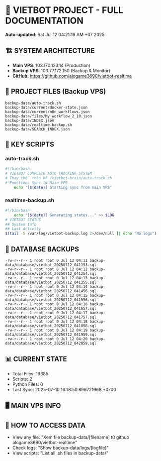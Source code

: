 # 🤖 VIETBOT PROJECT - FULL DOCUMENTATION
**Auto-updated**: Sat Jul 12 04:21:19 AM +07 2025

## 🏗️ SYSTEM ARCHITECTURE
- **Main VPS**: 103.170.123.14 (Production)
- **Backup VPS**: 103.77.172.150 (Backup & Monitor)
- **GitHub**: https://github.com/alogame3690/vietbot-realtime

## 📁 PROJECT FILES (Backup VPS)
```
backup-data/auto-track.sh
backup-data/current/docker-state.json
backup-data/current/n8n_workflows.json
backup-data/files/My_workflow_2_10.json
backup-data/INDEX.json
backup-data/realtime-backup.sh
backup-data/SEARCH_INDEX.json
```

## 🔧 KEY SCRIPTS
### auto-track.sh
```bash
#!/bin/bash
# VIETBOT COMPLETE AUTO TRACKING SYSTEM
# Thay thế toàn bộ /vietbot-brain/auto-track.sh
# Function: Sync từ Main VPS
    echo "[$(date)] Starting sync from main VPS"
```
### realtime-backup.sh
```bash
#!/bin/bash
    echo "[$(date)] Generating status..." >> $LOG
# VIETBOT STATUS
## System Info
## Last Activity
$(tail -5 /var/log/vietbot-backup.log 2>/dev/null || echo "No logs")
```

## 💾 DATABASE BACKUPS
```
-rw-r--r-- 1 root root 0 Jul 12 04:11 backup-data/database/vietbot_20250712_041153.sql
-rw-r--r-- 1 root root 0 Jul 12 04:12 backup-data/database/vietbot_20250712_041254.sql
-rw-r--r-- 1 root root 0 Jul 12 04:13 backup-data/database/vietbot_20250712_041355.sql
-rw-r--r-- 1 root root 0 Jul 12 04:14 backup-data/database/vietbot_20250712_041456.sql
-rw-r--r-- 1 root root 0 Jul 12 04:15 backup-data/database/vietbot_20250712_041556.sql
-rw-r--r-- 1 root root 0 Jul 12 04:16 backup-data/database/vietbot_20250712_041657.sql
-rw-r--r-- 1 root root 0 Jul 12 04:17 backup-data/database/vietbot_20250712_041757.sql
-rw-r--r-- 1 root root 0 Jul 12 04:18 backup-data/database/vietbot_20250712_041858.sql
-rw-r--r-- 1 root root 0 Jul 12 04:19 backup-data/database/vietbot_20250712_041959.sql
-rw-r--r-- 1 root root 0 Jul 12 04:20 backup-data/database/vietbot_20250712_042059.sql
```

## 📊 CURRENT STATE
- Total Files: 19385
- Scripts: 2
- Python Files: 0
- Last Sync: 2025-07-10 16:18:50.896721968 +0700

## 🖥️ MAIN VPS INFO


## 🚨 HOW TO ACCESS DATA
- View any file: "Xem file backup-data/[filename] từ github alogame3690/vietbot-realtime"
- Check logs: "Show backup-data/logs/[logfile]"
- View scripts: "List all .sh files in backup-data/"
